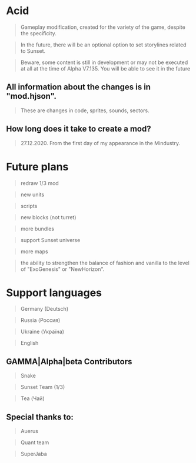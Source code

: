 # Acid
> Gameplay modification, created for the variety of the game, despite the specificity. 

> In the future, there will be an optional option to set storylines related to Sunset. 

> Beware, some content is still in development or may not be executed at all at the time of Alpha V7.135. You will be able to see it in the future 

## All information about the changes is in "mod.hjson". 
> These are changes in code, sprites, sounds, sectors.

## How long does it take to create a mod? 
> 27.12.2020. From the first day of my appearance in the Mindustry. 

# Future plans
> redraw 1/3 mod

> new units

> scripts

> new blocks (not turret) 

> more bundles

> support Sunset universe

> more maps

> the ability to strengthen the balance of fashion and vanilla to the level of "ExoGenesis" or "NewHorizon".

# Support languages 
> Germany (Deutsch) 

> Russia (Россия) 

> Ukraine (Україна)

> English

## GAMMA|Alpha|beta Contributors 
> Snake

> Sunset Team (1/3)

> Tea (Чай)

## Special thanks to:
> Auerus

> Quant team

> SuperJaba